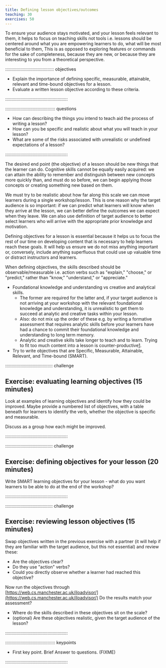 ```yaml
---
title: Defining lesson objectives/outcomes
teaching: 30
exercises: 50
---
```


To ensure your audience stays motivated, and your lesson feels relevant to them,
it helps to focus on teaching skills not tools
i.e. lessons should be centered around what you are empowering learners to do,
what will be most beneficial to them,
This is as opposed to exploring features or commands for the sake of completeness,
because they are new,
or because they are interesting to you from a theoretical perspective.

::::::::::::::::::::::::::::::::::::::: objectives

- Explain the importance of defining specific, measurable, attainable, relevant and time-bound objectives for a lesson.
- Evaluate a written lesson objective according to these criteria.

::::::::::::::::::::::::::::::::::::::::::::::::::

:::::::::::::::::::::::::::::::::::::::: questions

- How can describing the things you intend to teach aid the process of writing a lesson?
- How can you be specific and realistic about what you will teach in your lesson?
- What are some of the risks associated with unrealistic or undefined expectations of a lesson?

::::::::::::::::::::::::::::::::::::::::::::::::::

The desired end point (the objective) of a lesson should be new things that the learner can do.
Cognitive skills cannot be equally easily acquired:
we can attain the ability to remember and distinguish between new concepts more quickly than,
and must do so before,
we can begin applying those concepts or creating something new based on them.

We must try to be realistic about how far along this scale we can move learners during a single workshop/lesson.
This is one reason why the target audience is so important:
if we can predict what learners will know when they arrive at the lesson,
we can better define the outcomes we can expect when they leave.
We can also use definition of target audience to better select learners who will
arrive with the appropriate prior knowledge and motivation.

Defining objectives for a lesson is essential because it helps us to focus the
rest of our time on developing content that is necessary to help learners reach these goals.
It will help us ensure we do not miss anything important or, conversely,
include anything superfluous that could use up valuable time or distract instructors and learners.

When defining objectives, the skills described should be observable/measurable
i.e. action verbs such as "explain," "choose," or "predict,"
rather than "know," "understand," or "appreciate."

- Foundational knowledge and understanding vs creative and analytical skills.
  - The former are required for the latter and,
    if your target audience is not arriving at your workshop with the relevant foundational knowledge and understanding,
    it is unrealistic to get them to succeed at analytic and creative tasks within your lesson.
  - Also: do not mix up the order of these
    e.g. by writing a formative assessment that requires analytic skills
    before your learners have had a chance to commit their foundational knowledge
    and understanding to long term memory.
  - Analytic and creative skills take longer to teach and to learn.
    Trying to fit too much content into a lesson is counter-productive[1][1].
- Try to write objectives that are Specific, Measurable, Attainable, Relevant, and Time-bound (SMART).

::::::::::::::::::::::::::::::::::::::  challenge

## Exercise: evaluating learning objectives (15 minutes)

Look at examples of learning objectives and identify how they could be improved.
Maybe provide a numbered list of objectives,
with a table beneath for learners to identify the verb,
whether the objective is specific and measurable.

Discuss as a group how each might be improved.


::::::::::::::::::::::::::::::::::::::::::::::::::

::::::::::::::::::::::::::::::::::::::  challenge

## Exercise: defining objectives for your lesson (20 minutes)

Write SMART learning objectives for your lesson -
what do you want learners to be able to do at the end of the workshop?


::::::::::::::::::::::::::::::::::::::::::::::::::

::::::::::::::::::::::::::::::::::::::  challenge

## Exercise: reviewing lesson objectives (15 minutes)

Swap objectives written in the previous exercise with a partner
(it will help if they are familiar with the target audience, but this not essential)
and review these:

- Are the objectives clear?
- Do they use "action" verbs?
- Could you directly observe whether a learner had reached this objective?

Now run the objectives through [https://web.cs.manchester.ac.uk/iloadvisor/](https://web.cs.manchester.ac.uk/iloadvisor/)
Do the results match your assessment?

- Where do the skills described in these objectives sit on the scale?
- (optional) Are these objectives realistic, given the target audience of the lesson?
  

::::::::::::::::::::::::::::::::::::::::::::::::::



[1]: https://journals.physiology.org/doi/pdf/10.1152/advan.00061.2005


:::::::::::::::::::::::::::::::::::::::: keypoints

- First key point. Brief Answer to questions. (FIXME)

::::::::::::::::::::::::::::::::::::::::::::::::::


